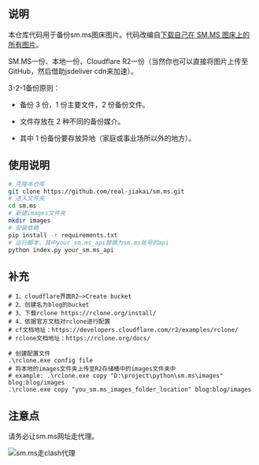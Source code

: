 ## 说明

本仓库代码用于备份sm.ms图床图片。代码改编自[下载自己在 SM.MS 图床上的所有图片](https://blog.baoshuo.ren/post/download-smms-image/)。

SM.MS一份、本地一份、Cloudflare R2一份（当然你也可以直接将图片上传至GitHub，然后借助jsdeliver cdn来加速）。

3-2-1备份原则：

+ 备份 3 份，1 份主要文件，2 份备份文件。

+ 文件存放在 2 种不同的备份媒介。

+ 其中 1 份备份要存放异地（家庭或事业场所以外的地方）。

## 使用说明

```bash
# 克隆本仓库
git clone https://github.com/real-jiakai/sm.ms.git
# 进入文件夹
cd sm.ms
# 新建images文件夹
mkdir images
# 安装依赖
pip install -r requirements.txt
# 运行脚本，其中your_sm.ms_api替换为sm.ms账号的api
python index.py your_sm.ms_api
```

## 补充

```shell
# 1、cloudflare界面R2—>Create bucket
# 2、创建名为blog的bucket
# 3、下载rclone https://rclone.org/install/
# 4、依据官方文档对rclone进行配置
# cf文档地址：https://developers.cloudflare.com/r2/examples/rclone/
# rclone文档地址：https://rclone.org/docs/

# 创建配置文件
.\rclone.exe config file
# 将本地的images文件夹上传至R2存储桶中的images文件夹中
# example: .\rclone.exe copy "D:\project\python\sm.ms\images" blog:blog/images
.\rclone.exe copy "you_sm.ms_images_folder_location" blog:blog/images
```

## 注意点

请务必让sm.ms网址走代理。

![sm.ms走clash代理](https://vip2.loli.io/2023/03/23/gT6IHi72GdaLfMl.webp)
